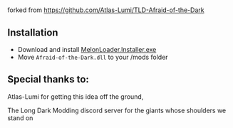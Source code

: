 # 
forked from https://github.com/Atlas-Lumi/TLD-Afraid-of-the-Dark

## Installation
* Download and install [MelonLoader.Installer.exe](https://github.com/HerpDerpinstine/MelonLoader/releases/latest/download/MelonLoader.Installer.exe)
* Move `Afraid-of-the-Dark.dll` to your /mods folder

## Special thanks to:
Atlas-Lumi for getting this idea off the ground,

The Long Dark Modding discord server for the giants whose shoulders we stand on
